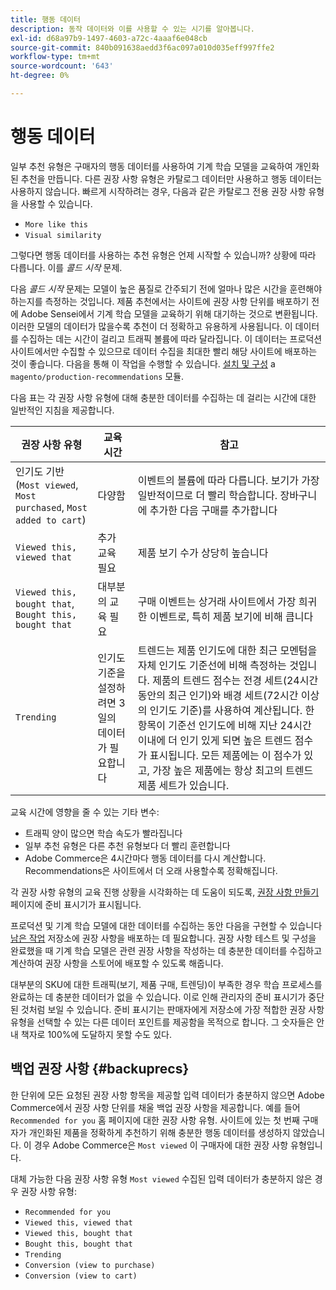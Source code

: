 ```yaml
---
title: 행동 데이터
description: 동작 데이터와 이를 사용할 수 있는 시기를 알아봅니다.
exl-id: d68a97b9-1497-4603-a72c-4aaaf6e048cb
source-git-commit: 840b091638aedd3f6ac097a010d035eff997ffe2
workflow-type: tm+mt
source-wordcount: '643'
ht-degree: 0%

---
```


# 행동 데이터

일부 추천 유형은 구매자의 행동 데이터를 사용하여 기계 학습 모델을 교육하여 개인화된 추천을 만듭니다. 다른 권장 사항 유형은 카탈로그 데이터만 사용하고 행동 데이터는 사용하지 않습니다. 빠르게 시작하려는 경우, 다음과 같은 카탈로그 전용 권장 사항 유형을 사용할 수 있습니다.

- `More like this`
- `Visual similarity`

그렇다면 행동 데이터를 사용하는 추천 유형은 언제 시작할 수 있습니까? 상황에 따라 다릅니다. 이를 _콜드 시작_ 문제.

다음 _콜드 시작_ 문제는 모델이 높은 품질로 간주되기 전에 얼마나 많은 시간을 훈련해야 하는지를 측정하는 것입니다. 제품 추천에서는 사이트에 권장 사항 단위를 배포하기 전에 Adobe Sensei에서 기계 학습 모델을 교육하기 위해 대기하는 것으로 변환됩니다. 이러한 모델의 데이터가 많을수록 추천이 더 정확하고 유용하게 사용됩니다. 이 데이터를 수집하는 데는 시간이 걸리고 트래픽 볼륨에 따라 달라집니다. 이 데이터는 프로덕션 사이트에서만 수집할 수 있으므로 데이터 수집을 최대한 빨리 해당 사이트에 배포하는 것이 좋습니다. 다음을 통해 이 작업을 수행할 수 있습니다. [설치 및 구성](install-configure.md) a `magento/production-recommendations` 모듈.

다음 표는 각 권장 사항 유형에 대해 충분한 데이터를 수집하는 데 걸리는 시간에 대한 일반적인 지침을 제공합니다.

| 권장 사항 유형 | 교육 시간 | 참고 |
|---|---|---|
| 인기도 기반(`Most viewed`, `Most purchased`, `Most added to cart`) | 다양함 | 이벤트의 볼륨에 따라 다릅니다. 보기가 가장 일반적이므로 더 빨리 학습합니다. 장바구니에 추가한 다음 구매를 추가합니다 |
| `Viewed this, viewed that` | 추가 교육 필요 | 제품 보기 수가 상당히 높습니다 |
| `Viewed this, bought that`, `Bought this, bought that` | 대부분의 교육 필요 | 구매 이벤트는 상거래 사이트에서 가장 희귀한 이벤트로, 특히 제품 보기에 비해 큽니다 |
| `Trending` | 인기도 기준을 설정하려면 3일의 데이터가 필요합니다 | 트렌드는 제품 인기도에 대한 최근 모멘텀을 자체 인기도 기준선에 비해 측정하는 것입니다. 제품의 트렌드 점수는 전경 세트(24시간 동안의 최근 인기)와 배경 세트(72시간 이상의 인기도 기준)를 사용하여 계산됩니다. 한 항목이 기준선 인기도에 비해 지난 24시간 이내에 더 인기 있게 되면 높은 트렌드 점수가 표시됩니다. 모든 제품에는 이 점수가 있고, 가장 높은 제품에는 항상 최고의 트렌드 제품 세트가 있습니다. |

교육 시간에 영향을 줄 수 있는 기타 변수:

- 트래픽 양이 많으면 학습 속도가 빨라집니다
- 일부 추천 유형은 다른 추천 유형보다 더 빨리 훈련합니다
- Adobe Commerce은 4시간마다 행동 데이터를 다시 계산합니다. Recommendations은 사이트에서 더 오래 사용할수록 정확해집니다.

각 권장 사항 유형의 교육 진행 상황을 시각화하는 데 도움이 되도록, [권장 사항 만들기](create.md) 페이지에 준비 표시기가 표시됩니다.

프로덕션 및 기계 학습 모델에 대한 데이터를 수집하는 동안 다음을 구현할 수 있습니다 [남은 작업](implementation-workflow.md) 저장소에 권장 사항을 배포하는 데 필요합니다. 권장 사항 테스트 및 구성을 완료했을 때 기계 학습 모델은 관련 권장 사항을 작성하는 데 충분한 데이터를 수집하고 계산하여 권장 사항을 스토어에 배포할 수 있도록 해줍니다.

대부분의 SKU에 대한 트래픽(보기, 제품 구매, 트렌딩)이 부족한 경우 학습 프로세스를 완료하는 데 충분한 데이터가 없을 수 있습니다. 이로 인해 관리자의 준비 표시기가 중단된 것처럼 보일 수 있습니다.
준비 표시기는 판매자에게 저장소에 가장 적합한 권장 사항 유형을 선택할 수 있는 다른 데이터 포인트를 제공함을 목적으로 합니다. 그 숫자들은 안내 책자로 100%에 도달하지 못할 수도 있다.

## 백업 권장 사항 {#backuprecs}

한 단위에 모든 요청된 권장 사항 항목을 제공할 입력 데이터가 충분하지 않으면 Adobe Commerce에서 권장 사항 단위를 채울 백업 권장 사항을 제공합니다. 예를 들어 `Recommended for you` 홈 페이지에 대한 권장 사항 유형. 사이트에 있는 첫 번째 구매자가 개인화된 제품을 정확하게 추천하기 위해 충분한 행동 데이터를 생성하지 않았습니다. 이 경우 Adobe Commerce은 `Most viewed` 이 구매자에 대한 권장 사항 유형입니다.

대체 가능한 다음 권장 사항 유형 `Most viewed` 수집된 입력 데이터가 충분하지 않은 경우 권장 사항 유형:

- `Recommended for you`
- `Viewed this, viewed that`
- `Viewed this, bought that`
- `Bought this, bought that`
- `Trending`
- `Conversion (view to purchase)`
- `Conversion (view to cart)`
